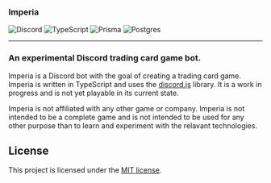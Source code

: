 ### Imperia

![Discord](https://img.shields.io/badge/Discord%20Bot-%235865F2.svg?style=for-the-badge&logo=discord&logoColor=white)
![TypeScript](https://img.shields.io/badge/typescript-%23007ACC.svg?style=for-the-badge&logo=typescript&logoColor=white)
![Prisma](https://img.shields.io/badge/Prisma-3982CE?style=for-the-badge&logo=Prisma&logoColor=white)
![Postgres](https://img.shields.io/badge/postgres-%23316192.svg?style=for-the-badge&logo=postgresql&logoColor=white)

---

### An experimental Discord trading card game bot.

Imperia is a Discord bot with the goal of creating a trading card game. Imperia is written in TypeScript and uses
the [discord.js](https://discord.js.org) library.
It is a work in progress and is not yet playable in its current state.

Imperia is not affiliated with any other game or company. Imperia is not intended to be a complete game and is not
intended to be used for any other purpose than to learn and experiment with the relavant technologies.

## License

This project is licensed under the [MIT license](LICENSE).
